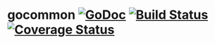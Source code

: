 # gocommon [![GoDoc](http://img.shields.io/badge/go-documentation-blue.svg?style=flat-square)](http://godoc.org/github.com/beginman/gocommon) [![Build Status](http://img.shields.io/travis/labstack/gommon.svg?style=flat-square)](https://travis-ci.org/BeginMan/gocommon) [![Coverage Status](https://coveralls.io/repos/github/BeginMan/gocommon/badge.svg?branch=master)](https://coveralls.io/github/BeginMan/gocommon?branch=master)
